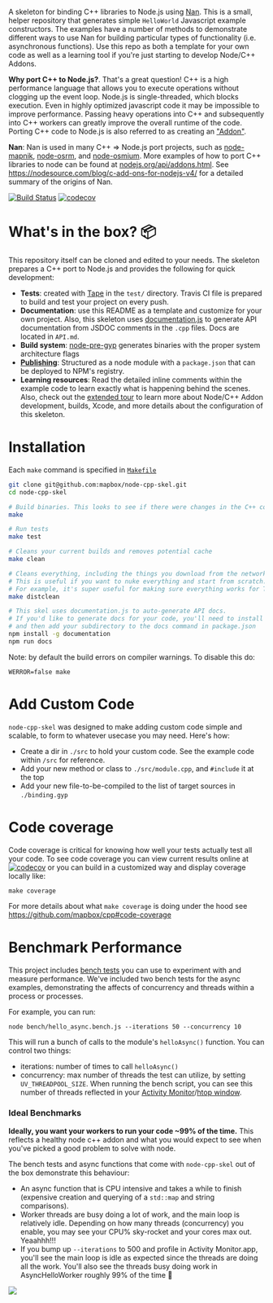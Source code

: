 A skeleton for binding C++ libraries to Node.js using [Nan](https://github.com/nodejs/nan). This is a small, helper repository that generates simple `HelloWorld` Javascript example constructors. The examples have a number of methods to demonstrate different ways to use Nan for building particular types of functionality (i.e. asynchronous functions). Use this repo as both a template for your own code as well as a learning tool if you're just starting to develop Node/C++ Addons.

**Why port C++ to Node.js?**. That's a great question! C++ is a high performance language that allows you to execute operations without clogging up the event loop. Node.js is single-threaded, which blocks execution. Even in highly optimized javascript code it may be impossible to improve performance. Passing heavy operations into C++ and subsequently into C++ workers can greatly improve the overall runtime of the code. Porting C++ code to Node.js is also referred to as creating an ["Addon"](https://github.com/mapbox/cpp/blob/master/node-cpp.md).

**Nan**: Nan is used in many C++ => Node.js port projects, such as [node-mapnik](https://github.com/mapnik/node-mapnik), [node-osrm](https://github.com/Project-OSRM/node-osrm), and [node-osmium](https://github.com/osmcode/node-osmium). More examples of how to port C++ libraries to node can be found at [nodejs.org/api/addons.html](https://nodejs.org/api/addons.html). See https://nodesource.com/blog/c-add-ons-for-nodejs-v4/ for a detailed summary of the origins of Nan.

[![Build Status](https://travis-ci.org/mapbox/node-cpp-skel.svg?branch=master)](https://travis-ci.org/mapbox/node-cpp-skel)
[![codecov](https://codecov.io/gh/mapbox/node-cpp-skel/branch/master/graph/badge.svg)](https://codecov.io/gh/mapbox/node-cpp-skel)

# What's in the box? :package:

This repository itself can be cloned and edited to your needs. The skeleton prepares a C++ port to Node.js and provides the following for quick development:

* **Tests**: created with [Tape](https://github.com/substack/tape) in the `test/` directory. Travis CI file is prepared to build and test your project on every push.
* **Documentation**: use this README as a template and customize for your own project. Also, this skeleton uses [documentation.js](http://documentation.js.org/) to generate API documentation from JSDOC comments in the `.cpp` files. Docs are located in `API.md`.
* **Build system**: [node-pre-gyp](https://github.com/mapbox/node-pre-gyp) generates binaries with the proper system architecture flags
* **[Publishing](./docs/publishing-binaries.md)**: Structured as a node module with a `package.json` that can be deployed to NPM's registry.
* **Learning resources**: Read the detailed inline comments within the example code to learn exactly what is happening behind the scenes. Also, check out the [extended tour](./docs/extended-tour.md) to learn more about Node/C++ Addon development, builds, Xcode, and more details about the configuration of this skeleton.

# Installation

Each `make` command is specified in [`Makefile`](./Makefile)

```bash
git clone git@github.com:mapbox/node-cpp-skel.git
cd node-cpp-skel

# Build binaries. This looks to see if there were changes in the C++ code. This does not reinstall deps.
make

# Run tests
make test

# Cleans your current builds and removes potential cache
make clean

# Cleans everything, including the things you download from the network in order to compile (ex: npm packages).
# This is useful if you want to nuke everything and start from scratch.
# For example, it's super useful for making sure everything works for Travis, production, someone else's machine, etc
make distclean

# This skel uses documentation.js to auto-generate API docs.
# If you'd like to generate docs for your code, you'll need to install documentation.js,
# and then add your subdirectory to the docs command in package.json
npm install -g documentation
npm run docs
```

Note: by default the build errors on compiler warnings. To disable this do:

```
WERROR=false make
```

# Add Custom Code

`node-cpp-skel` was designed to make adding custom code simple and scalable, to form to whatever usecase you may need. Here's how:

- Create a dir in `./src` to hold your custom code. See the example code within `/src` for reference.
- Add your new method or class to `./src/module.cpp`, and `#include` it at the top
- Add your new file-to-be-compiled to the list of target sources in `./binding.gyp`

# Code coverage

Code coverage is critical for knowing how well your tests actually test all your code. To see code coverage you can view current results online at [![codecov](https://codecov.io/gh/mapbox/node-cpp-skel/branch/master/graph/badge.svg)](https://codecov.io/gh/mapbox/node-cpp-skel) or you can build in a customized way and display coverage locally like:

```
make coverage
```

For more details about what `make coverage` is doing under the hood see https://github.com/mapbox/cpp#code-coverage

# Benchmark Performance

This project includes [bench tests](https://github.com/mapbox/node-cpp-skel/tree/master/bench) you can use to experiment with and measure performance. We've included two bench tests for the async examples, demonstrating the affects of concurrency and threads within a process or processes.

For example, you can run:

```
node bench/hello_async.bench.js --iterations 50 --concurrency 10
```

This will run a bunch of calls to the module's `helloAsync()` function. You can control two things:

- iterations: number of times to call `helloAsync()`
- concurrency: max number of threads the test can utilize, by setting `UV_THREADPOOL_SIZE`. When running the bench script, you can see this number of threads reflected in your [Activity Monitor](https://github.com/springmeyer/profiling-guide#activity-monitorapp-on-os-x)/[htop window](https://hisham.hm/htop/). 

### Ideal Benchmarks

**Ideally, you want your workers to run your code ~99% of the time.** This reflects a healthy node c++ addon and what you would expect to see when you've picked a good problem to solve with node.

The bench tests and async functions that come with `node-cpp-skel` out of the box demonstrate this behaviour:
- An async function that is CPU intensive and takes a while to finish (expensive creation and querying of a `std::map` and string comparisons). 
- Worker threads are busy doing a lot of work, and the main loop is relatively idle. Depending on how many threads (concurrency) you enable, you may see your CPU% sky-rocket and your cores max out. Yeaahhh!!!
- If you bump up `--iterations` to 500 and profile in Activity Monitor.app, you'll see the main loop is idle as expected since the threads are doing all the work. You'll also see the threads busy doing work in AsyncHelloWorker roughly 99% of the time :tada:

![](https://user-images.githubusercontent.com/1209162/29333300-e7c483e2-81c8-11e7-8253-1beb12173841.png)
